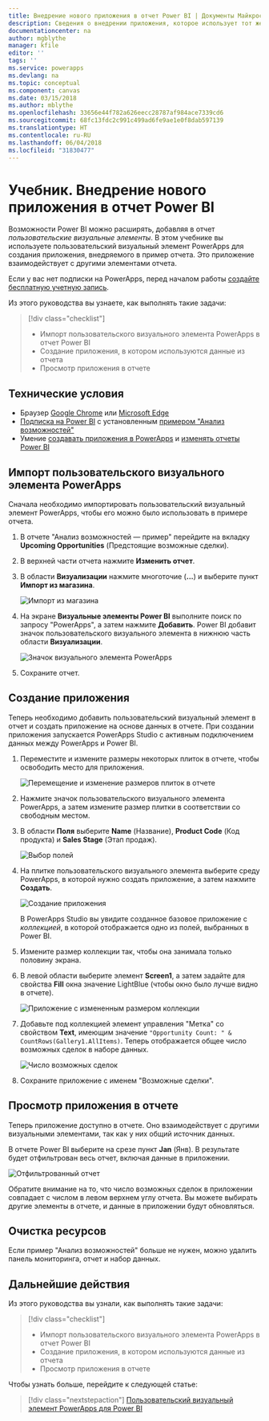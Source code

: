 ```yaml
---
title: Внедрение нового приложения в отчет Power BI | Документы Майкрософт
description: Сведения о внедрении приложения, которое использует тот же источник данных и может фильтроваться так же, как другие элементы отчета
documentationcenter: na
author: mgblythe
manager: kfile
editor: ''
tags: ''
ms.service: powerapps
ms.devlang: na
ms.topic: conceptual
ms.component: canvas
ms.date: 03/15/2018
ms.author: mblythe
ms.openlocfilehash: 33656e44f782a626eecc28787af984ace7339cd6
ms.sourcegitcommit: 68fc13fdc2c991c499ad6fe9ae1e0f8dab597139
ms.translationtype: HT
ms.contentlocale: ru-RU
ms.lasthandoff: 06/04/2018
ms.locfileid: "31830477"
---
```

# <a name="tutorial-embed-a-new-app-in-a-power-bi-report"></a>Учебник. Внедрение нового приложения в отчет Power BI

Возможности Power BI можно расширять, добавляя в отчет *пользовательские визуальные элементы*. В этом учебнике вы используете пользовательский визуальный элемент PowerApps для создания приложения, внедряемого в пример отчета. Это приложение взаимодействует с другими элементами отчета.

Если у вас нет подписки на PowerApps, перед началом работы [создайте бесплатную учетную запись](../signup-for-powerapps.md).

Из этого руководства вы узнаете, как выполнять такие задачи:
> [!div class="checklist"]
> * Импорт пользовательского визуального элемента PowerApps в отчет Power BI
> * Создание приложения, в котором используются данные из отчета
> * Просмотр приложения в отчете

## <a name="prerequisites"></a>Технические условия

* Браузер [Google Chrome](https://www.google.com/chrome/browser/) или [Microsoft Edge](https://www.microsoft.com/windows/microsoft-edge)
* [Подписка на Power BI](https://docs.microsoft.com/power-bi/service-self-service-signup-for-power-bi) с установленным [примером "Анализ возможностей"](https://docs.microsoft.com/power-bi/sample-opportunity-analysis#get-the-content-pack-for-this-sample)
* Умение [создавать приложения в PowerApps](data-platform-create-app-scratch.md) и [изменять отчеты Power BI](https://docs.microsoft.com/power-bi/service-the-report-editor-take-a-tour)

## <a name="import-the-powerapps-custom-visual"></a>Импорт пользовательского визуального элемента PowerApps

Сначала необходимо импортировать пользовательский визуальный элемент PowerApps, чтобы его можно было использовать в примере отчета.

1. В отчете "Анализ возможностей — пример" перейдите на вкладку **Upcoming Opportunities** (Предстоящие возможные сделки).

2. В верхней части отчета нажмите **Изменить отчет**.

3. В области **Визуализации** нажмите многоточие (**...**) и выберите пункт **Импорт из магазина**. 

    ![Импорт из магазина](media/embed-powerapps-powerbi/import-visual.png)

4. На экране **Визуальные элементы Power BI** выполните поиск по запросу "PowerApps", а затем нажмите **Добавить**. Power BI добавит значок пользовательского визуального элемента в нижнюю часть области **Визуализации**.

    ![Значок визуального элемента PowerApps](media/embed-powerapps-powerbi/powerapps-icon.png)

5. Сохраните отчет.

## <a name="create-a-new-app"></a>Создание приложения
Теперь необходимо добавить пользовательский визуальный элемент в отчет и создать приложение на основе данных в отчете. При создании приложения запускается PowerApps Studio с активным подключением данных между PowerApps и Power BI.

1. Переместите и измените размеры некоторых плиток в отчете, чтобы освободить место для приложения.

    ![Перемещение и изменение размеров плиток в отчете](media/embed-powerapps-powerbi/move-resize.png)

2. Нажмите значок пользовательского визуального элемента PowerApps, а затем измените размер плитки в соответствии со свободным местом.

3. В области **Поля** выберите **Name** (Название), **Product Code** (Код продукта) и **Sales Stage** (Этап продаж). 

    ![Выбор полей](media/embed-powerapps-powerbi/select-fields.png)

4. На плитке пользовательского визуального элемента выберите среду PowerApps, в которой нужно создать приложение, а затем нажмите **Создать**.

    ![Создание приложения](media/embed-powerapps-powerbi/create-new-app.png)

    В PowerApps Studio вы увидите созданное базовое приложение с *коллекцией*, в которой отображается одно из полей, выбранных в Power BI.

5.  Измените размер коллекции так, чтобы она занимала только половину экрана. 

6. В левой области выберите элемент **Screen1**, а затем задайте для свойства **Fill** окна значение LightBlue (чтобы окно было лучше видно в отчете).

    ![Приложение с измененным размером коллекции](media/embed-powerapps-powerbi/app-gallery.png)

6. Добавьте под коллекцией элемент управления "Метка" со свойством **Text**, имеющим значение `"Opportunity Count: " & CountRows(Gallery1.AllItems)`. Теперь отображается общее число возможных сделок в наборе данных.

    ![Число возможных сделок](media/embed-powerapps-powerbi/opportunity-count.png)

7. Сохраните приложение с именем "Возможные сделки". 


## <a name="view-the-app-in-the-report"></a>Просмотр приложения в отчете
Теперь приложение доступно в отчете. Оно взаимодействует с другими визуальными элементами, так как у них общий источник данных.

В отчете Power BI выберите на срезе пункт **Jan** (Янв). В результате будет отфильтрован весь отчет, включая данные в приложении.

![Отфильтрованный отчет](media/embed-powerapps-powerbi/filtered-report.png)

Обратите внимание на то, что число возможных сделок в приложении совпадает с числом в левом верхнем углу отчета. Вы можете выбирать другие элементы в отчете, и данные в приложении будут обновляться.


## <a name="clean-up-resources"></a>Очистка ресурсов
Если пример "Анализ возможностей" больше не нужен, можно удалить панель мониторинга, отчет и набор данных.


## <a name="next-steps"></a>Дальнейшие действия
Из этого руководства вы узнали, как выполнять такие задачи:
> [!div class="checklist"]
> * Импорт пользовательского визуального элемента PowerApps в отчет Power BI
> * Создание приложения, в котором используются данные из отчета
> * Просмотр приложения в отчете

Чтобы узнать больше, перейдите к следующей статье:
> [!div class="nextstepaction"]
> [Пользовательский визуальный элемент PowerApps для Power BI](powerapps-custom-visual.md)

